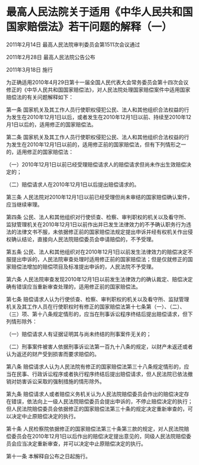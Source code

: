 # 最高人民法院关于适用《中华人民共和国国家赔偿法》若干问题的解释（一）

2011年2月14日 最高人民法院审判委员会第1511次会议通过

2011年2月28日 最高人民法院公告公布

2011年3月18日 施行



为正确适用2010年4月29日第十一届全国人民代表大会常务委员会第十四次会议修正的《中华人民共和国国家赔偿法》，对人民法院处理国家赔偿案件中适用国家赔偿法的有关问题解释如下：

第一条 国家机关及其工作人员行使职权侵犯公民、法人和其他组织合法权益的行为发生在2010年12月1日以后，或者发生在2010年12月1日以前、持续至2010年12月1日以后的，适用修正的国家赔偿法。

第二条 国家机关及其工作人员行使职权侵犯公民、法人和其他组织合法权益的行为发生在2010年12月1日以前的，适用修正前的国家赔偿法，但有下列情形之一的，适用修正的国家赔偿法：

（一）2010年12月1日以前已经受理赔偿请求人的赔偿请求但尚未作出生效赔偿决定的；

（二）赔偿请求人在2010年12月1日以后提出赔偿请求的。

第三条 人民法院对2010年12月1日以前已经受理但尚未审结的国家赔偿确认案件，应当继续审理。

第四条 公民、法人和其他组织对行使侦查、检察、审判职权的机关以及看守所、监狱管理机关在2010年12月1日以前作出并已发生法律效力的不予确认职务行为违法的法律文书不服，未依据修正前的国家赔偿法规定提出申诉并经有权机关作出侵权确认结论，直接向人民法院赔偿委员会申请赔偿的，不予受理。

第五条 公民、法人和其他组织对在2010年12月1日以前发生法律效力的赔偿决定不服提出申诉的，人民法院审查处理时适用修正前的国家赔偿法；但是仅就修正的国家赔偿法增加的赔偿项目及标准提出申诉的，人民法院不予受理。

第六条 人民法院审查发现2010年12月1日以前发生法律效力的确认裁定、赔偿决定确有错误应当重新审查处理的，适用修正前的国家赔偿法。

第七条 赔偿请求人认为行使侦查、检察、审判职权的机关以及看守所、监狱管理机关及其工作人员在行使职权时有修正的国家赔偿法第十七条第（一）、（二）、（三）项、第十八条规定情形的，应当在刑事诉讼程序终结后提出赔偿请求，但下列情形除外：

（一）赔偿请求人有证据证明其与尚未终结的刑事案件无关的；

（二）刑事案件被害人依据刑事诉讼法第一百九十八条的规定，以财产未返还或者认为返还的财产受到损害而要求赔偿的。

第八条 赔偿请求人认为人民法院有修正的国家赔偿法第三十八条规定情形的，应当在民事、行政诉讼程序或者执行程序终结后提出赔偿请求，但人民法院已依法撤销对妨害诉讼采取的强制措施的情形除外。

第九条 赔偿请求人或者赔偿义务机关认为人民法院赔偿委员会作出的赔偿决定存在错误，依法向上一级人民法院赔偿委员会提出申诉的，不停止赔偿决定的执行；但人民法院赔偿委员会依据修正的国家赔偿法第三十条的规定决定重新审查的，可以决定中止原赔偿决定的执行。

第十条 人民检察院依据修正的国家赔偿法第三十条第三款的规定，对人民法院赔偿委员会在2010年12月1日以后作出的赔偿决定提出意见的，同级人民法院赔偿委员会应当决定重新审查，并可以决定中止原赔偿决定的执行。

第十一条 本解释自公布之日起施行。